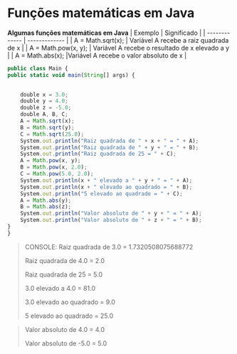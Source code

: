 # Funções matemáticas em Java
**Algumas funções matemáticas em Java**
|   Exemplo     |  Significado  |
| ------------- | ------------- |
| A = Math.sqrt(x); | Variável A recebe a raiz quadrada de x  |
| A = Math.pow(x, y);  | Variável A recebe o resultado de x elevado a y |
| A = Math.abs(x); |Variável A recebe o valor absoluto de x |


~~~Javascript
public class Main {
public static void main(String[] args) {
	

	double x = 3.0;
	double y = 4.0;
	double z = -5.0;
	double A, B, C;
	A = Math.sqrt(x);
	B = Math.sqrt(y);
	C = Math.sqrt(25.0);
	System.out.println("Raiz quadrada de " + x + " = " + A);
	System.out.println("Raiz quadrada de " + y + " = " + B);
	System.out.println("Raiz quadrada de 25 = " + C);
	A = Math.pow(x, y);
	B = Math.pow(x, 2.0);
	C = Math.pow(5.0, 2.0);
	System.out.println(x + " elevado a " + y + " = " + A);
	System.out.println(x + " elevado ao quadrado = " + B);
	System.out.println("5 elevado ao quadrado = " + C);
	A = Math.abs(y);
	B = Math.abs(z);
	System.out.println("Valor absoluto de " + y + " = " + A);
	System.out.println("Valor absoluto de " + z + " = " + B);
}
}
~~~
>CONSOLE: Raiz quadrada de 3.0 = 1.7320508075688772
>
>
>Raiz quadrada de 4.0 = 2.0
>
>
>Raiz quadrada de 25 = 5.0
>
>
>3.0 elevado a 4.0 = 81.0
>
>
>3.0 elevado ao quadrado = 9.0
>
>
>5 elevado ao quadrado = 25.0


>Valor absoluto de 4.0 = 4.0
>
>
>Valor absoluto de -5.0 = 5.0
